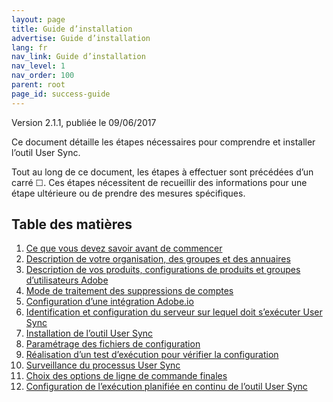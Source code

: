 ```yaml
---
layout: page
title: Guide d’installation
advertise: Guide d’installation
lang: fr
nav_link: Guide d’installation
nav_level: 1
nav_order: 100
parent: root
page_id: success-guide
---
```


Version 2.1.1, publiée le 09/06/2017

Ce document détaille les étapes nécessaires pour comprendre et installer l’outil User Sync.

Tout au long de ce document, les étapes à effectuer sont précédées d’un carré &#9744;. Ces étapes nécessitent de recueillir des informations pour une étape ultérieure ou de prendre des mesures spécifiques.

## Table des matières

1. [Ce que vous devez savoir avant de commencer](before_you_start.md)
2. [Description de votre organisation, des groupes et des annuaires](layout_orgs.md)
3. [Description de vos produits, configurations de produits et groupes d’utilisateurs Adobe](layout_products.md)
4. [Mode de traitement des suppressions de comptes](decide_deletion_policy.md)
5. [Configuration d’une intégration Adobe.io](setup_adobeio.md)
6. [Identification et configuration du serveur sur lequel doit s’exécuter User Sync](identify_server.md)
7. [Installation de l’outil User Sync](install_sync.md)
8. [Paramétrage des fichiers de configuration](setup_config_files.md)
9. [Réalisation d’un test d’exécution pour vérifier la configuration](test_run.md)
10. [Surveillance du processus User Sync](monitoring.md)
11. [Choix des options de ligne de commande finales](command_line_options.md)
12. [Configuration de l’exécution planifiée en continu de l’outil User Sync](scheduling.md)

